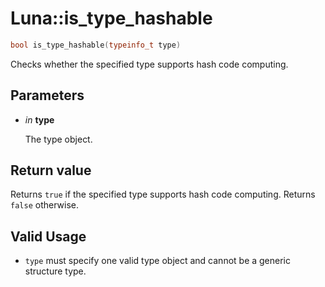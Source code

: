 # Luna::is_type_hashable

```c++
bool is_type_hashable(typeinfo_t type)
```

Checks whether the specified type supports hash code computing. 



## Parameters
* *in* **type**

    The type object. 

## Return value
Returns `true` if the specified type supports hash code computing. Returns `false` otherwise. 

## Valid Usage
* `type` must specify one valid type object and cannot be a generic structure type. 


